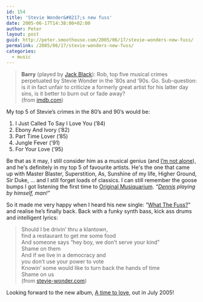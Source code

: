 ```yaml
---
id: 154
title: 'Stevie Wonder&#8217;s new fuss'
date: 2005-06-17T14:38:00+02:00
author: Peter
layout: post
guid: http://peter.smoothouse.com/2005/06/17/stevie-wonders-new-fuss/
permalink: /2005/06/17/stevie-wonders-new-fuss/
categories:
  - music
---
```


> **Barry** (played by [Jack Black](http://www.imdb.com/name/nm0085312/)): Rob, top five musical crimes perpetuated by Stevie Wonder in the &#8217;80s and &#8217;90s. Go. Sub-question: is it in fact unfair to criticize a formerly great artist for his latter day sins, is it better to burn out or fade away?  
> (from [imdb.com](http://www.imdb.com/title/tt0146882/quotes))

My top 5 of Stevie&#8217;s crimes in the 80&#8217;s and 90&#8217;s would be:

  1. I Just Called To Say I Love You (&#8217;84) 
  2. Ebony And Ivory (&#8217;82) 
  3. Part Time Lover (&#8217;85) 
  4. Jungle Fever (&#8217;91) 
  5. For Your Love (&#8217;95)

Be that as it may, I still consider him as a musical genius (and [I&#8217;m not alone](http://www.bbc.co.uk/dna/collective/A1132165)), and he's definitely in my top 5 of favourite artists. He's the one that came up with Master Blaster, Superstition, As, Sunshine of my life, Higher Ground, Sir Duke, &#8230; and I still forget loads of classics. I can still remember the goose bumps I got listening the first time to [Original Musiquarium](http://www.amazon.co.uk/exec/obidos/ASIN/B0000508WU/forretcom-21/026-0636330-8732461?%5Fencoding=UTF8&camp=1634&link%5Fcode=xm2). _&#8220;[Dennis](http://www.geocities.com/drummerinterviews/dennisdavis1.html "'Do I Do' - Dennis Davis on drums") playing by himself, man!&#8221;_

So it made me very happy when I heard his new single: &#8220;[What The Fuss?](http://www.amazon.co.uk/exec/obidos/ASIN/B0009IE75C/forretcom-21?creative=6394&camp=1406&link_code=as1)&#8221; and realise he&#8217;s finally back. Back with a funky synth bass, kick ass drums and intelligent lyrics:

> Should I be drivin&#8217; thru a klantown,  
> find a restaurant to get me some food  
> And someone says &#8220;hey boy, we don&#8217;t serve your kind&#8221;  
> Shame on them  
> And if we live in a democracy and  
> you don&#8217;t use your power to vote  
> Knowin&#8217; some would like to turn back the hands of time  
> Shame on us  
> (from [stevie-wonder.com](http://www.stevie-wonder.com/song/id_551_get_lyrics_What_The_Fuss.html))

Looking forward to the new album, [A time to love](http://www.amazon.co.uk/exec/obidos/ASIN/B00099IACC/forretcom-21/026-0636330-8732461?%5Fencoding=UTF8&camp=1634&link%5Fcode=xm2), out in July 2005!

